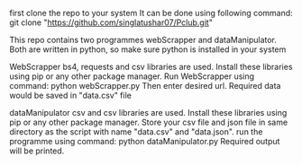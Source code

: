 first clone the repo to your system
It can be done using following command:
git clone "https://github.com/singlatushar07/Pclub.git"

This repo contains two programmes webScrapper and dataManipulator. Both are written in python, so make sure python is installed in your system

WebScrapper
bs4, requests and csv libraries are used. Install these libraries using pip or any other package manager.
Run WebScrapper using command: python webScrapper.py
Then enter desired url. Required data would be saved in "data.csv" file

dataManipulator
csv and csv libraries are used. Install these libraries using pip or any other package manager.
Store your csv file and json file in same directory as the script with name "data.csv" and "data.json".
run the programme using command: python dataManipulator.py
Required output will be printed.
